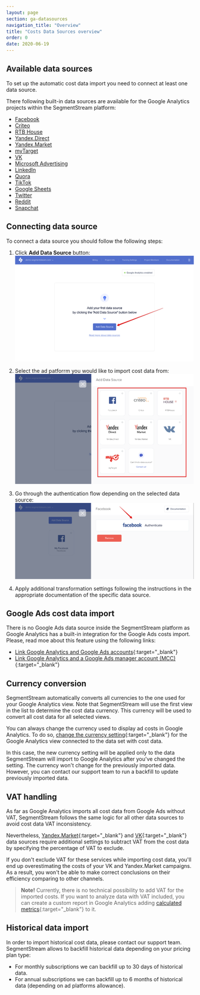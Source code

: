 ```yaml
---
layout: page
section: ga-datasources
navigation_title: "Overview"
title: "Costs Data Sources overview"
order: 0
date: 2020-06-19
---
```


## Available data sources

To set up the automatic cost data import you need to connect at least one data source.

There following built-in data sources are available for the Google Analytics projects within the SegmentStream platform:

* [Facebook](/datasources/facebook)
* [Criteo](/datasources/criteo)
* [RTB House](/datasources/rtb-house)
* [Yandex.Direct](/datasources/yandex-direct)
* [Yandex.Market](/datasources/yandex-market)
* [myTarget](/datasources/mytarget)
* [VK](/datasources/vk)
* [Microsoft Advertising](/datasources/microsoft-ads)
* [LinkedIn](/datasources/linkedin)
* [Quora](/datasources/quora)
* [TikTok](/datasources/tiktok)
* [Google Sheets](/datasources/google-sheets)
* [Twitter](/datasources/twitter)
* [Reddit](/datasources/reddit)
* [Snapchat](/datasources/snapchat)

## Connecting data source

To connect a data source you should follow the following steps:

1. Click **Add Data Source** button:
![Add Google Analytics cost import data source](/img/google-analytics/ga-add-data-source.png)

2. Select the ad patforrm you would like to import cost data from:
![Select Google Analytics data souce](/img/google-analytics/ga-select-data-source.png)

3. Go through the authentication flow depending on the selected data source:
![Authenticate Google Analytics data source](/img/google-analytics/ga-auth-data-source.png)

4. Apply additional transformation settings following the instructions in the appropriate documentation of the specific data source.

## Google Ads cost data import

There is no Google Ads data source inside the SegmentStream platform as Google Analytics has a built-in integration for the Google Ads costs import. Please, read moe about this feature using the following links:
* [Link Google Analytics and Google Ads accounts](https://support.google.com/google-ads/answer/1704341?visit_id=637235865015177230-592091607&rd=1){:target="_blank"}
* [Link Google Analytics and a Google Ads manager account (MCC)](https://support.google.com/google-ads/answer/6209127?hl=en&ref_topic=3121765){:target="_blank"}

## Currency conversion

SegmentStream automatically converts all currencies to the one used for your Google Analytics view. Note that SegmentStream will use the first view in the list to determine the cost data currency. This currency will be used to convert all cost data for all selected views.

You can always change the currency used to display ad costs in Google Analytics. To do so, [change the currency setting](https://support.google.com/analytics/answer/1010249){:target="_blank"} for the Google Analytics view connected to the data set with cost data.

In this case, the new currency setting will be applied only to the data SegmentStream will import to Google Analytics after you've changed the setting. The currency won't change for the previously imported data. However, you can contact our support team to run a backfill to update previously imported data.

## VAT handling

As far as Google Analytics imports all cost data from Google Ads without VAT, SegmentStream follows the same logic for all other data sources to avoid cost data VAT inconsistency.

Nevertheless, [Yandex.Market](/datasources/yandex-market){:target="_blank"} and [VK](/datasources/vk){:target="_blank"} data sources require additional settings to subtract VAT from the cost data by specifying the percentage of VAT to exclude.

If you don't exclude VAT for these services while importing cost data, you'll end up overestimating the costs of your VK and Yandex.Market campaigns. As a result, you won't be able to make correct conclusions on their efficiency comparing to other channels.

> **Note!** Currently, there is no technical possibility to add VAT for the imported costs. If you want to analyze data with VAT included, you can create a custom report in Google Analytics adding [calculated metrics](https://support.google.com/analytics/answer/6121409?hl=en){:target="_blank"} to it.

## Historical data import

In order to import historical cost data, please contact our support team. SegmentStream allows to backfill historical data depending on your pricing plan type:

* For monthly subscriptions we can backfill up to 30 days of historical data.
* For annual subscriptions we can backfill up to 6 months of historical data (depending on ad platforms allowance).
